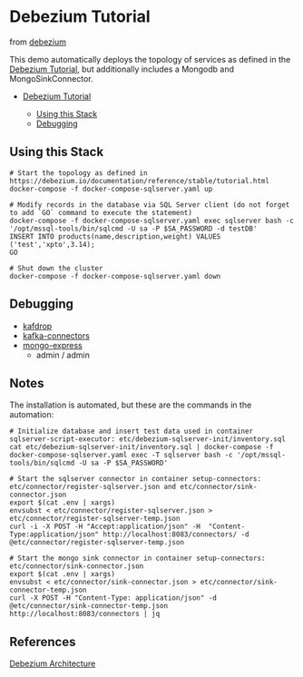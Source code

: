 # Debezium Tutorial
from [debezium](https://github.com/debezium/debezium-examples/blob/main/tutorial/README.md)

This demo automatically deploys the topology of services as defined in the [Debezium Tutorial](https://debezium.io/documentation/reference/stable/tutorial.html), but additionally includes a Mongodb and MongoSinkConnector.

- [Debezium Tutorial](#debezium-tutorial)
    
    * [Using this Stack](#using-this-stack)
    * [Debugging](#debugging)


## Using this Stack

```shell
# Start the topology as defined in https://debezium.io/documentation/reference/stable/tutorial.html
docker-compose -f docker-compose-sqlserver.yaml up

# Modify records in the database via SQL Server client (do not forget to add `GO` command to execute the statement)
docker-compose -f docker-compose-sqlserver.yaml exec sqlserver bash -c '/opt/mssql-tools/bin/sqlcmd -U sa -P $SA_PASSWORD -d testDB'
INSERT INTO products(name,description,weight) VALUES ('test','xpto',3.14);
GO

# Shut down the cluster
docker-compose -f docker-compose-sqlserver.yaml down
```



## Debugging

- [kafdrop](http://localhost:19000/)
- [kafka-connectors](http://localhost:8083/connectors)
- [mongo-express](http://localhost:18081/)
  - admin / admin


## Notes
The installation is automated, but these are the commands in the automation:

```shell
# Initialize database and insert test data used in container sqlserver-script-executor: etc/debezium-sqlserver-init/inventory.sql
cat etc/debezium-sqlserver-init/inventory.sql | docker-compose -f docker-compose-sqlserver.yaml exec -T sqlserver bash -c '/opt/mssql-tools/bin/sqlcmd -U sa -P $SA_PASSWORD'

# Start the sqlserver connector in container setup-connectors: etc/connector/register-sqlserver.json and etc/connector/sink-connector.json
export $(cat .env | xargs)
envsubst < etc/connector/register-sqlserver.json > etc/connector/register-sqlserver-temp.json
curl -i -X POST -H "Accept:application/json" -H  "Content-Type:application/json" http://localhost:8083/connectors/ -d @etc/connector/register-sqlserver-temp.json

# Start the mongo sink connector in container setup-connectors: etc/connector/sink-connector.json
export $(cat .env | xargs)
envsubst < etc/connector/sink-connector.json > etc/connector/sink-connector-temp.json
curl -X POST -H "Content-Type: application/json" -d @etc/connector/sink-connector-temp.json http://localhost:8083/connectors | jq
```

## References
[Debezium Architecture](https://debezium.io/documentation/reference/stable/architecture.html)